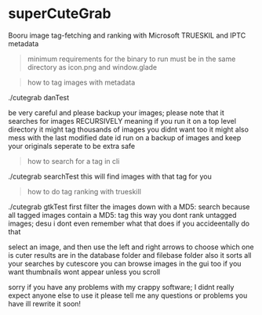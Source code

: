 # superCuteGrab
Booru image tag-fetching and ranking with Microsoft TRUESKIL and IPTC metadata
>minimum requirements for the binary to run
must be in the same directory as icon.png and window.glade

>how to tag images with metadata

./cutegrab danTest <location of images>

be very careful and please backup your images; please note that it searches for images RECURSIVELY meaning if you run it on a top level directory it might tag thousands of images you didnt want too
it might also mess with the last modified date
id run on a backup of images and keep your originals seperate to be extra safe

>how to search for a tag in cli

./cutegrab searchTest <location> <tag>
this will find images with that tag for you

>how to do tag ranking with trueskill

./cutegrab gtkTest <location>
first filter the images down with a MD5: search because all tagged images contain a MD5: tag
this way you dont rank untagged images; desu i dont even remember what that does if you accideentally do that

select an image, and then use the left and right arrows to choose which one is cuter
results are in the database folder and filebase folder
also it sorts all your searches by cutescore
you can browse images in the gui too if you want
thumbnails wont appear unless you scroll

sorry if you have any problems with my crappy software; I didnt really expect anyone else to use it
please tell me any questions or problems you have
ill rewrite it soon!
